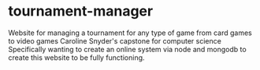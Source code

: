 # tournament-manager
 Website for managing a tournament for any type of game from card games to video games
Caroline Snyder's capstone for computer science 
Specifically wanting to create an online system via node and mongodb to create this website to be fully functioning.
